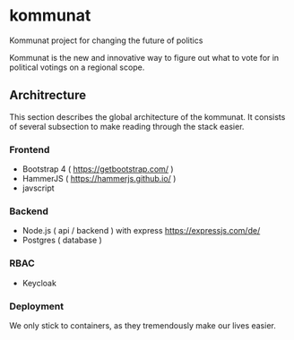 # kommunat
Kommunat project for changing the future of politics

Kommunat is the new and innovative way to figure out what to vote for in political votings on a regional scope. 


## Architrecture

This section describes the global architecture of the kommunat. It consists of several subsection to make reading through the stack easier.

### Frontend

- Bootstrap 4 ( https://getbootstrap.com/ )
- HammerJS ( https://hammerjs.github.io/ )
- javscript


### Backend
- Node.js ( api / backend ) with express https://expressjs.com/de/
- Postgres ( database )

### RBAC
- Keycloak


### Deployment

We only stick to containers, as they tremendously make our lives easier. 

